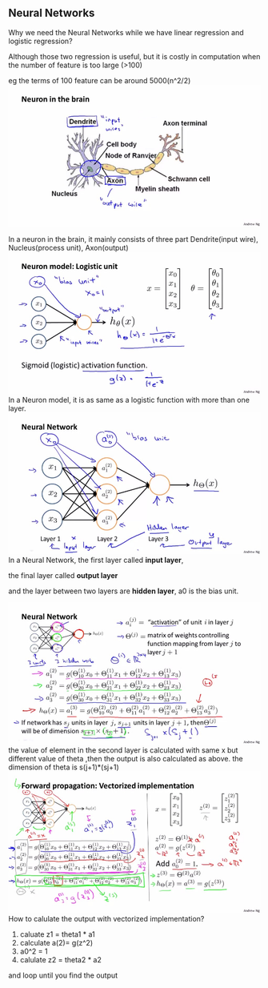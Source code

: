 ## Neural Networks
Why we need the Neural Networks while we have linear regression and logistic regression?

Although those two regression is useful, but it is costly in computation when the number of feature is too large (>100)

eg the terms of 100 feature can be around 5000(n^2/2)
![](picture/ch4_1.png)

In a neuron in the brain, it mainly consists of three part
Dendrite(input wire), Nucleus(process unit), Axon(output)
![](picture/ch4_2.png)
In a Neuron model, it is as same as a logistic function with more than one layer.
![](picture/ch4_3.png)
In a Neural Network, the first layer called <b>input layer</b>,

the final layer called <b>output layer</b> 

and the layer between two layers are <b>hidden layer</b>, a0 is the bias unit.

![](picture/ch4_4.png)
the value of element in the second layer is calculated with same x but different value of theta ,then the output is also calculated as above. the dimension of theta is s(j+1)*(sj+1)
![](picture/ch4_5.png)
How to calulate the output with vectorized implementation?
1. caluate z1 = theta1 * a1
2. calculate a(2)= g(z^2)
3. a0^2 = 1
4. calulate z2 = theta2 * a2

and loop until you find the output
